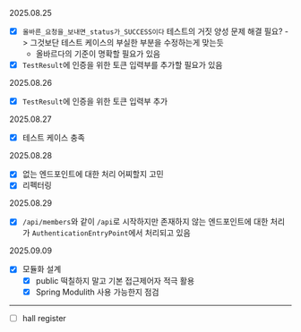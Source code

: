 2025.08.25

- [x] `올바른_요청을_보내면_status가_SUCCESS이다` 테스트의 거짓 양성 문제 해결 필요? -> 그것보단 테스트 케이스의 부실한 부분을 수정하는게 맞는듯
    - 올바르다의 기준이 명확할 필요가 있음
- [x] `TestResult`에 인증을 위한 토큰 입력부를 추가할 필요가 있음

2025.08.26

- [x] `TestResult`에 인증을 위한 토큰 입력부 추가

2025.08.27

- [x] 테스트 케이스 충족

2025.08.28

- [x] 없는 엔드포인트에 대한 처리 어찌할지 고민
- [x] 리펙터링

2025.08.29

- [x] `/api/members`와 같이 `/api`로 시작하지만 존재하지 않는 엔드포인트에 대한 처리가 `AuthenticationEntryPoint`에서 처리되고 있음

2025.09.09

- [x] 모듈화 설계
    - [x] public 떡칠하지 말고 기본 접근제어자 적극 활용
    - [x] Spring Modulith 사용 가능한지 점검

---

- [ ] hall register
